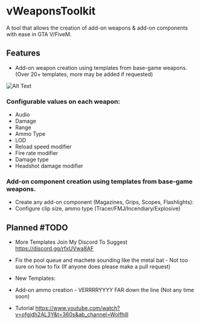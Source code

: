 # vWeaponsToolkit

A tool that allows the creation of add-on weapons & add-on components with ease in GTA V/FiveM.

## Features
- Add-on weapon creation using templates from base-game weapons. (Over 20+ templates, more may be added if requested)

![Alt Text](https://gyazo.com/90820ee8b61f3a96cba911118c63dd2a.gif)

 ### Configurable values on each weapon:
  - Audio
  - Damage
  - Range
  - Ammo Type
  - LOD
  - Reload speed modifier
  - Fire rate modifier
  - Damage type
  - Headshot damage modifier

### Add-on component creation using templates from base-game weapons.
- Create any add-on component (Magazines, Grips, Scopes, Flashlights):
- Configure clip size, ammo type (Tracer/FMJ/Incendiary/Explosive)


## Planned #TODO
- More Templates Join My Discord To Suggest https://discord.gg/rfxUVwa8AF

- Fix the pool queue and machete sounding like the metal bat - Not too sure on how to fix (If anyone does please make a pull request)

- New Templates:

- Add-on ammo creation - VERRRRYYYY FAR down the line (Not any time soon)

- Tutorial https://www.youtube.com/watch?v=ofgjdh2AL3Y&t=360s&ab_channel=Wolfhill

